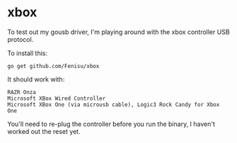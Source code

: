 xbox
====

To test out my gousb driver, I'm playing around with the xbox controller USB protocol.

To install this:

    go get github.com/Fenisu/xbox

It should work with:

    RAZR Onza
    Microsoft XBox Wired Controller
    Microsoft XBox One (via microusb cable), Logic3 Rock Candy for Xbox One

You'll need to re-plug the controller before you run the binary, I haven't worked out the reset yet.
